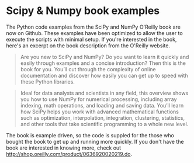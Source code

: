 Scipy & Numpy book examples
========================

The Python code examples from the SciPy and NumPy O'Reilly book are now on Github. 
These examples have been optimized to allow the user to execute the scripts with 
minimal setup. If you're interested in the book, here's an excerpt on the book 
description from the O'Reilly website.


> Are you new to SciPy and NumPy? Do you want to learn it quickly and 
> easily through examples and a concise introduction? Then this is the 
> book for you. You’ll cut through the complexity of online documentation 
> and discover how easily you can get up to speed with these Python libraries.
    
> Ideal for data analysts and scientists in any field, this overview shows 
> you how to use NumPy for numerical processing, including array indexing, 
> math operations, and loading and saving data. You’ll learn how SciPy 
> helps you work with advanced mathematical functions such as optimization, 
> interpolation, integration, clustering, statistics, and other tools that 
> take scientific programming to a whole new level.

The book is example driven, so the code is suppled for the those who bought the 
book to get up and running more quickly. If you don't have the book are interested
in knowing more, check out http://shop.oreilly.com/product/0636920020219.do. 

    

